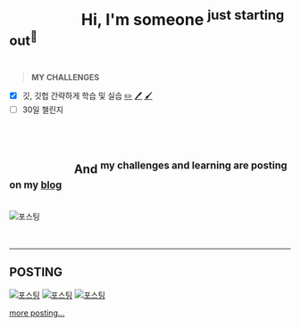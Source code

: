 <br><br>
# ㅤㅤㅤㅤㅤHi, I'm **someone** <sup>just starting out<sup/>🤳 <br><br>
>**MY CHALLENGES** 
- [x] 깃, 깃헙 간략하게 학습 및 실습 [✏️](https://blog.naver.com/xpsxm225/222849085904) [🖊️](https://blog.naver.com/xpsxm225/222849320374) [🖌️](https://blog.naver.com/xpsxm225/222850863602)
- [ ] 30일 챌린지 <br><br><br><br>
## ㅤㅤㅤㅤㅤㅤAnd <sup>my challenges and learning are posting on my [blog](https://blog.naver.com/xpsxm225)<sup/> <br><br>
![포스팅](https://user-images.githubusercontent.com/111328823/185085553-b674d16d-bffa-43c3-b012-05a11c6571b5.png)<br><br><br>
___
## POSTING

[![포스팅](https://user-images.githubusercontent.com/111328823/185082858-f089bf1f-139b-40e8-82a6-2a8b2c82c467.png)](https://blog.naver.com/xpsxm225/222849085904) [![포스팅](https://user-images.githubusercontent.com/111328823/185082858-f089bf1f-139b-40e8-82a6-2a8b2c82c467.png)](https://blog.naver.com/xpsxm225/222849320374) [![포스팅](https://user-images.githubusercontent.com/111328823/185082858-f089bf1f-139b-40e8-82a6-2a8b2c82c467.png)](https://blog.naver.com/xpsxm225/222850863602)




[more posting...](https://blog.naver.com/xpsxm225) <br><br><br><br><br><br><br><br><br>

